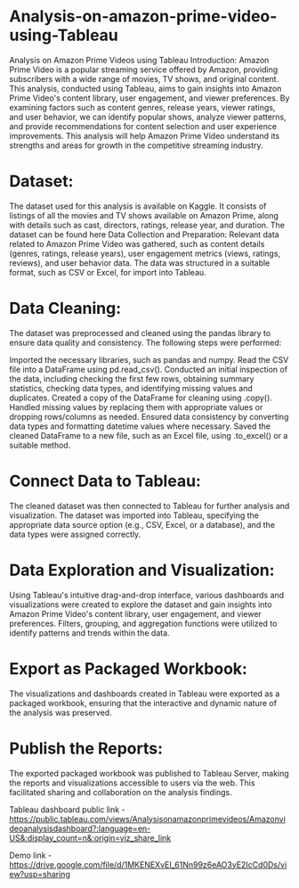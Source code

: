 # Analysis-on-amazon-prime-video-using-Tableau

Analysis on Amazon Prime Videos using Tableau Introduction: Amazon Prime Video is a popular streaming service offered by Amazon, providing subscribers with a wide range of movies, TV shows, and original content. This analysis, conducted using Tableau, aims to gain insights into Amazon Prime Video's content library, user engagement, and viewer preferences. By examining factors such as content genres, release years, viewer ratings, and user behavior, we can identify popular shows, analyze viewer patterns, and provide recommendations for content selection and user experience improvements. This analysis will help Amazon Prime Video understand its strengths and areas for growth in the competitive streaming industry.

# Dataset: 

The dataset used for this analysis is available on Kaggle. It consists of listings of all the movies and TV shows available on Amazon Prime, along with details such as cast, directors, ratings, release year, and duration. The dataset can be found here Data Collection and Preparation: Relevant data related to Amazon Prime Video was gathered, such as content details (genres, ratings, release years), user engagement metrics (views, ratings, reviews), and user behavior data. The data was structured in a suitable format, such as CSV or Excel, for import into Tableau.

# Data Cleaning: 

The dataset was preprocessed and cleaned using the pandas library to ensure data quality and consistency. The following steps were performed:

Imported the necessary libraries, such as pandas and numpy. Read the CSV file into a DataFrame using pd.read_csv(). Conducted an initial inspection of the data, including checking the first few rows, obtaining summary statistics, checking data types, and identifying missing values and duplicates. Created a copy of the DataFrame for cleaning using .copy(). Handled missing values by replacing them with appropriate values or dropping rows/columns as needed. Ensured data consistency by converting data types and formatting datetime values where necessary. Saved the cleaned DataFrame to a new file, such as an Excel file, using .to_excel() or a suitable method.

# Connect Data to Tableau: 

The cleaned dataset was then connected to Tableau for further analysis and visualization. The dataset was imported into Tableau, specifying the appropriate data source option (e.g., CSV, Excel, or a database), and the data types were assigned correctly.

# Data Exploration and Visualization: 

Using Tableau's intuitive drag-and-drop interface, various dashboards and visualizations were created to explore the dataset and gain insights into Amazon Prime Video's content library, user engagement, and viewer preferences. Filters, grouping, and aggregation functions were utilized to identify patterns and trends within the data.

# Export as Packaged Workbook: 

The visualizations and dashboards created in Tableau were exported as a packaged workbook, ensuring that the interactive and dynamic nature of the analysis was preserved.

# Publish the Reports: 

The exported packaged workbook was published to Tableau Server, making the reports and visualizations accessible to users via the web. This facilitated sharing and collaboration on the analysis findings.

Tableau dashboard public link - https://public.tableau.com/views/Analysisonamazonprimevideos/Amazonvideoanalysisdashboard?:language=en-US&:display_count=n&:origin=viz_share_link

Demo link - https://drive.google.com/file/d/1MKENEXvEI_61Nn99z6eAO3yE2IcCd0Ds/view?usp=sharing
